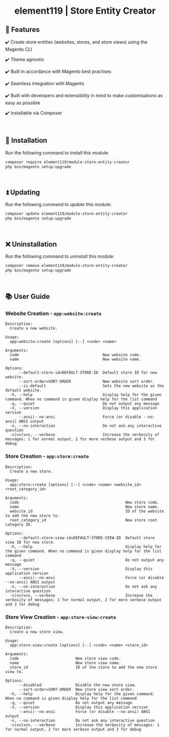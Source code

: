 <h1 align="center">element119 | Store Entity Creator</h1>

## 📝 Features
✔️ Create store entities (websites, stores, and store views) using the Magento CLI

✔️ Theme agnostic

✔️ Built in accordance with Magento best practises

✔️ Seamless integration with Magento

✔️ Built with developers and extensibility in mind to make customisations as easy as possible

✔️ Installable via Composer

<br/>

## 🔌 Installation
Run the following command to *install* this module:
```bash
composer require element119/module-store-entity-creator
php bin/magento setup:upgrade
```

<br/>

## ⏫ Updating
Run the following command to *update* this module:
```bash
composer update element119/module-store-entity-creator
php bin/magento setup:upgrade
```

<br/>

## ❌ Uninstallation
Run the following command to *uninstall* this module:
```bash
composer remove element119/module-store-entity-creator
php bin/magento setup:upgrade
```

<br/>

## 📚 User Guide
### Website Creation - `app:website:create`
```
Description:
  Create a new website.

Usage:
  app:website:create [options] [--] <code> <name>

Arguments:
  code                                     New website code.
  name                                     New website name.

Options:
      --default-store-id=DEFAULT-STORE-ID  Default store ID for new website.
      --sort-order=SORT-ORDER              New website sort order.
      --is-default                         Sets the new website as the default website.
  -h, --help                               Display help for the given command. When no command is given display help for the list command
  -q, --quiet                              Do not output any message
  -V, --version                            Display this application version
      --ansi|--no-ansi                     Force (or disable --no-ansi) ANSI output
  -n, --no-interaction                     Do not ask any interactive question
  -v|vv|vvv, --verbose                     Increase the verbosity of messages: 1 for normal output, 2 for more verbose output and 3 for debug
```

### Store Creation - `app:store:create`
```
Description:
  Create a new store.

Usage:
  app:store:create [options] [--] <code> <name> <website_id> <root_category_id>

Arguments:
  code                                               New store code.
  name                                               New store name.
  website_id                                         ID of the website to add the new store to.
  root_category_id                                   New store root category ID.

Options:
      --default-store-view-id=DEFAULT-STORE-VIEW-ID  Default store view ID for new store.
  -h, --help                                         Display help for the given command. When no command is given display help for the list command
  -q, --quiet                                        Do not output any message
  -V, --version                                      Display this application version
      --ansi|--no-ansi                               Force (or disable --no-ansi) ANSI output
  -n, --no-interaction                               Do not ask any interactive question
  -v|vv|vvv, --verbose                               Increase the verbosity of messages: 1 for normal output, 2 for more verbose output and 3 for debug
```

### Store View Creation - `app:store-view:create`
```
Description:
  Create a new store view.

Usage:
  app:store-view:create [options] [--] <code> <name> <store_id>

Arguments:
  code                         New store view code.
  name                         New store view name.
  store_id                     ID of the store to add the new store view to.

Options:
      --disabled               Disable the new store view.
      --sort-order=SORT-ORDER  New store view sort order.
  -h, --help                   Display help for the given command. When no command is given display help for the list command
  -q, --quiet                  Do not output any message
  -V, --version                Display this application version
      --ansi|--no-ansi         Force (or disable --no-ansi) ANSI output
  -n, --no-interaction         Do not ask any interactive question
  -v|vv|vvv, --verbose         Increase the verbosity of messages: 1 for normal output, 2 for more verbose output and 3 for debug
```
